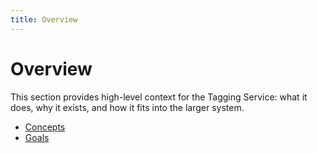 ```yaml
---
title: Overview
---
```

# Overview

This section provides high-level context for the Tagging Service: what it does, why it exists, and how it fits into the larger system.

- [Concepts](./concepts.md)
- [Goals](./goals.md)
